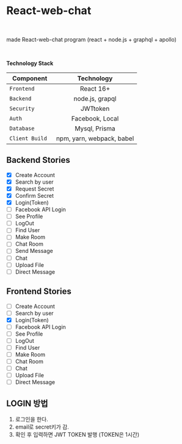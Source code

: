 # React-web-chat
<br />

made React-web-chat program (react + node.js + graphql + apollo)


<br />

**Technology Stack**

| Component | Technology |
|---|:---:|
| `Frontend` | 	React 16+ | 
| `Backend` | node.js, grapql |
| `Security` | JWTtoken |
| `Auth` | Facebook, Local |
| `Database` | Mysql, Prisma |
| `Client Build	` | npm, yarn, webpack, babel |


## Backend Stories 

- [x] Create Account
- [x] Search by user
- [x] Request Secret
- [x] Confirm Secret
- [X] Login(Token) 
- [ ] Facebook API Login 
- [ ] See Profile
- [ ] LogOut 
- [ ] Find User
- [ ] Make Room
- [ ] Chat Room
- [ ] Send Message
- [ ] Chat
- [ ] Upload File
- [ ] Direct Message

## Frontend Stories 

- [ ] Create Account
- [ ] Search by user
- [x] Login(Token)
- [ ] Facebook API Login 
- [ ] See Profile
- [ ] LogOut 
- [ ] Find User
- [ ] Make Room
- [ ] Chat Room
- [ ] Chat
- [ ] Upload File
- [ ] Direct Message

## LOGIN 방법 

1. 로그인을 한다.
2. email로 secret키가 감.
3. 확인 후 입력하면 JWT TOKEN 발행 (TOKEN은 1시간)
